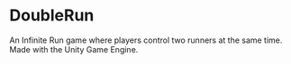 # DoubleRun
An Infinite Run game where players control two runners at the same time. Made with the Unity Game Engine.
